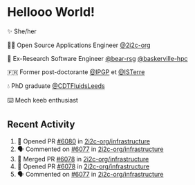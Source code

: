 # Hellooo World!

✨ She/her

👩‍💻 Open Source Applications Engineer [@2i2c-org](https://2i2c.org/)

🐻 Ex-Research Software Engineer [@bear-rsg](https://github.com/bear-rsg) [@baskerville-hpc](https://github.com/baskerville-hpc) 

🇫🇷 Former post-doctorante [@IPGP](https://github.com/IPGP) et [@ISTerre](https://www.isterre.fr/) 

💧 PhD graduate [@CDTFluidsLeeds](https://fluid-dynamics.leeds.ac.uk/) 

⌨️ Mech keeb enthusiast 

## Recent Activity 

<!--START_SECTION:activity-->
1. 💪 Opened PR [#6080](https://github.com/2i2c-org/infrastructure/pull/6080) in [2i2c-org/infrastructure](https://github.com/2i2c-org/infrastructure)
2. 🗣 Commented on [#6077](https://github.com/2i2c-org/infrastructure/pull/6077#issuecomment-2894022885) in [2i2c-org/infrastructure](https://github.com/2i2c-org/infrastructure)
3. 🎉 Merged PR [#6078](https://github.com/2i2c-org/infrastructure/pull/6078) in [2i2c-org/infrastructure](https://github.com/2i2c-org/infrastructure)
4. 💪 Opened PR [#6078](https://github.com/2i2c-org/infrastructure/pull/6078) in [2i2c-org/infrastructure](https://github.com/2i2c-org/infrastructure)
5. 🗣 Commented on [#6077](https://github.com/2i2c-org/infrastructure/pull/6077#issuecomment-2893924092) in [2i2c-org/infrastructure](https://github.com/2i2c-org/infrastructure)
<!--END_SECTION:activity-->
